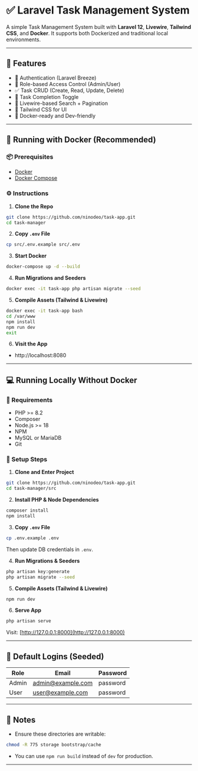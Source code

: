 # ✅ Laravel Task Management System

A simple Task Management System built with **Laravel 12**, **Livewire**, **Tailwind CSS**, and **Docker**. It supports both Dockerized and traditional local environments.

---

## 📂 Features

- 🔐 Authentication (Laravel Breeze)
- 👥 Role-based Access Control (Admin/User)
- ✅ Task CRUD (Create, Read, Update, Delete)
- 🔄 Task Completion Toggle
- 🔎 Livewire-based Search + Pagination
- 💨 Tailwind CSS for UI
- 🐳 Docker-ready and Dev-friendly

---

## 🚀 Running with Docker (Recommended)

### 📦 Prerequisites

- [Docker](https://www.docker.com/)
- [Docker Compose](https://docs.docker.com/compose/)

### ⚙️ Instructions

1. **Clone the Repo**

```bash
git clone https://github.com/ninodeo/task-app.git
cd task-manager
```

2. **Copy `.env` File**

```bash
cp src/.env.example src/.env
```

3. **Start Docker**

```bash
docker-compose up -d --build
```

4. **Run Migrations and Seeders**

```bash
docker exec -it task-app php artisan migrate --seed
```

5. **Compile Assets (Tailwind & Livewire)**

```bash
docker exec -it task-app bash
cd /var/www
npm install
npm run dev
exit
```

6. **Visit the App**

- http://localhost:8080

---

## 💻 Running Locally Without Docker

### 🔧 Requirements

- PHP >= 8.2
- Composer
- Node.js >= 18
- NPM
- MySQL or MariaDB
- Git

### 📌 Setup Steps

1. **Clone and Enter Project**

```bash
git clone https://github.com/ninodeo/task-app.git
cd task-manager/src
```

2. **Install PHP & Node Dependencies**

```bash
composer install
npm install
```

3. **Copy `.env` File**

```bash
cp .env.example .env
```

Then update DB credentials in `.env`.

4. **Run Migrations & Seeders**

```bash
php artisan key:generate
php artisan migrate --seed
```

5. **Compile Assets (Tailwind & Livewire)**

```bash
npm run dev
```

6. **Serve App**

```bash
php artisan serve
```

Visit: [http://127.0.0.1:8000](http://127.0.0.1:8000)

---

## 🔑 Default Logins (Seeded)

| Role  | Email             | Password |
| ----- | ----------------- | -------- |
| Admin | admin@example.com | password |
| User  | user@example.com  | password |

---

## 📁 Notes

- Ensure these directories are writable:

```bash
chmod -R 775 storage bootstrap/cache
```

- You can use `npm run build` instead of `dev` for production.

---
